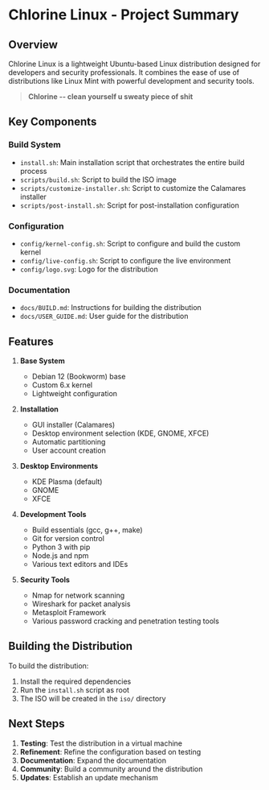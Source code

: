 # Chlorine Linux - Project Summary

## Overview

Chlorine Linux is a lightweight Ubuntu-based Linux distribution designed for developers and security professionals. It combines the ease of use of distributions like Linux Mint with powerful development and security tools.

> **Chlorine -- clean yourself u sweaty piece of shit**

## Key Components

### Build System

- `install.sh`: Main installation script that orchestrates the entire build process
- `scripts/build.sh`: Script to build the ISO image
- `scripts/customize-installer.sh`: Script to customize the Calamares installer
- `scripts/post-install.sh`: Script for post-installation configuration

### Configuration

- `config/kernel-config.sh`: Script to configure and build the custom kernel
- `config/live-config.sh`: Script to configure the live environment
- `config/logo.svg`: Logo for the distribution

### Documentation

- `docs/BUILD.md`: Instructions for building the distribution
- `docs/USER_GUIDE.md`: User guide for the distribution

## Features

1. **Base System**
   - Debian 12 (Bookworm) base
   - Custom 6.x kernel
   - Lightweight configuration

2. **Installation**
   - GUI installer (Calamares)
   - Desktop environment selection (KDE, GNOME, XFCE)
   - Automatic partitioning
   - User account creation

3. **Desktop Environments**
   - KDE Plasma (default)
   - GNOME
   - XFCE

4. **Development Tools**
   - Build essentials (gcc, g++, make)
   - Git for version control
   - Python 3 with pip
   - Node.js and npm
   - Various text editors and IDEs

5. **Security Tools**
   - Nmap for network scanning
   - Wireshark for packet analysis
   - Metasploit Framework
   - Various password cracking and penetration testing tools

## Building the Distribution

To build the distribution:

1. Install the required dependencies
2. Run the `install.sh` script as root
3. The ISO will be created in the `iso/` directory

## Next Steps

1. **Testing**: Test the distribution in a virtual machine
2. **Refinement**: Refine the configuration based on testing
3. **Documentation**: Expand the documentation
4. **Community**: Build a community around the distribution
5. **Updates**: Establish an update mechanism